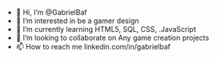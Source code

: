- 👋 Hi, I’m @GabrielBaf
- 👀 I’m interested in be a gamer design
- 🌱 I’m currently learning HTML5, SQL, CSS, .JavaScript
- 💞️ I’m looking to collaborate on Any game creation projects
- 📫 How to reach me linkedin.com/in/gabrielbaf


